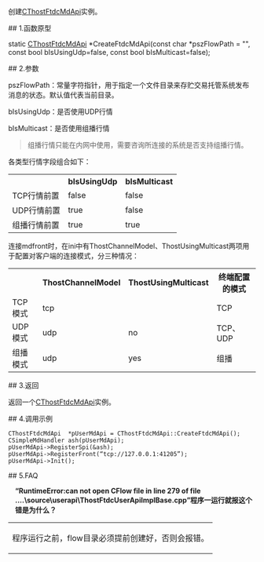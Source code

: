 <p>创建<a href="../_CTHOSTFTDCMDAPI/">CThostFtdcMdApi</a>实例。</p>
<span class="anchor" id="db869189-f321-4279-b333-f7613c31b391"></span>
## 1.函数原型
<p>static <a href="../_CTHOSTFTDCMDAPI/">CThostFtdcMdApi</a> *CreateFtdcMdApi(const char *pszFlowPath = "", const bool bIsUsingUdp=false, const bool bIsMulticast=false);</p>
<span class="anchor" id="414f0c83-fb22-4633-bfc5-0eb2f065ba9d"></span>
## 2.参数
<p>pszFlowPath：常量字符指针，用于指定一个文件目录来存贮交易托管系统发布消息的状态。默认值代表当前目录。</p>
<p>bIsUsingUdp：是否使用UDP行情</p>
<p>bIsMulticast：是否使用组播行情</p>
<blockquote>
<p>组播行情只能在内网中使用，需要咨询所连接的系统是否支持组播行情。</p>
</blockquote>
<p>各类型行情字段组合如下：</p>
<table><tr><th style="TEXT-ALIGN: center;">　</th><th style="TEXT-ALIGN: center;">bIsUsingUdp</th><th style="TEXT-ALIGN: center;">bIsMulticast</th></tr><tr><td style="TEXT-ALIGN: left;">TCP行情前置</td>
<td style="TEXT-ALIGN: left;">false</td>
<td style="TEXT-ALIGN: left;">false</td>
</tr>
<tr><td style="TEXT-ALIGN: left;">UDP行情前置</td>
<td style="TEXT-ALIGN: left;">true</td>
<td style="TEXT-ALIGN: left;">false</td>
</tr>
<tr><td style="TEXT-ALIGN: left;">组播行情前置</td>
<td style="TEXT-ALIGN: left;">true</td>
<td style="TEXT-ALIGN: left;">true</td>
</tr>
</table>
<p>连接mdfront时，在ini中有ThostChannelModel、ThostUsingMulticast两项用于配置对客户端的连接模式，分三种情况：</p>
<table><tr><th style="TEXT-ALIGN: center;">　</th><th style="TEXT-ALIGN: center;">ThostChannelModel</th><th style="TEXT-ALIGN: center;">ThostUsingMulticast</th><th style="TEXT-ALIGN: center;">终端配置的模式</th></tr><tr><td style="TEXT-ALIGN: left;">TCP模式</td>
<td style="TEXT-ALIGN: left;">tcp</td>
<td style="TEXT-ALIGN: left;">　</td>
<td style="TEXT-ALIGN: left;">TCP</td>
</tr>
<tr><td style="TEXT-ALIGN: left;">UDP模式</td>
<td style="TEXT-ALIGN: left;">udp</td>
<td style="TEXT-ALIGN: left;">no</td>
<td style="TEXT-ALIGN: left;">TCP、UDP</td>
</tr>
<tr><td style="TEXT-ALIGN: left;">组播模式</td>
<td style="TEXT-ALIGN: left;">udp</td>
<td style="TEXT-ALIGN: left;">yes</td>
<td style="TEXT-ALIGN: left;">组播</td>
</tr>
</table>
<span class="anchor" id="a6aab31d-cb5a-464c-b9fe-c202d65776e4"></span>
## 3.返回
<p>返回一个<a href="../_CTHOSTFTDCMDAPI/">CThostFtdcMdApi</a>实例。</p>
<span class="anchor" id="1954810b-897c-42fd-9476-30fb2023fc0d"></span>
## 4.调用示例
<pre><code>CThostFtdcMdApi  *pUserMdApi = CThostFtdcMdApi::CreateFtdcMdApi();
CSimpleMdHandler ash(pUserMdApi);
pUserMdApi-&gt;RegisterSpi(&amp;ash);
pUserMdApi-&gt;RegisterFront(“tcp://127.0.0.1:41205”);
pUserMdApi-&gt;Init();
</code></pre>
<span class="anchor" id="8fe4b251-e66c-4747-a9cc-dd32aabb4d59"></span>
## 5.FAQ
<p><div class="region_i"><p class="region_header" id="region_header_1" style="padding-left: 1em;font-weight : bold;text-indent: 0px;text-align: left;">“RuntimeError:can not open CFlow file in line 279 of file ....\source\userapi\ThostFtdcUserApiImplBase.cpp”程序一运行就报这个错是为什么？</p><div class="region_panel" id="region_panel_1" style="display:block;"><table><tr><td>
<p>程序运行之前，flow目录必须提前创建好，否则会报错。</p>
</td></tr></table>
</div><p class="region_tail" id="region_tail_1" style="border-top-color:transparent;border-bottom-width:0;"></p></div></p>
